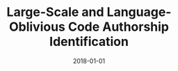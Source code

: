 ---
title: "Large-Scale and Language-Oblivious Code Authorship Identification"
collection: publications
permalink: /publication/2018-01-01-Large-Scale-and-Language-Oblivious-Code-Authorship-Identification
date: 2018-01-01
venue: 'In the proceedings of Proceedings of the 2018 ACM SIGSAC Conference on Computer and Communications Security, CCS 2018, Toronto, ON, Canada, October 15-19, 2018'
paperurl: 'https://doi.org/10.1145/3243734.3243738'
citation: ' Mohammed Abuhamad,  Tamer AbuHmed,  David Mohaisen,  DaeHun Nyang, &quot;Large-Scale and Language-Oblivious Code Authorship Identification.&quot; In the proceedings of Proceedings of the 2018 ACM SIGSAC Conference on Computer and Communications Security, CCS 2018, Toronto, ON, Canada, October 15-19, 2018, 2018.'
---